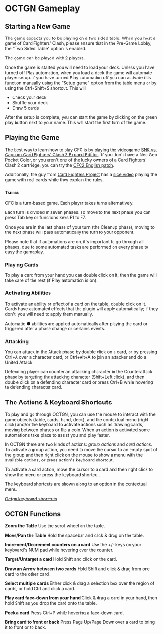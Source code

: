 # OCTGN Gameplay

## Starting a New Game
The game expects you to be playing on a two sided table. When you host a game of Card Fighters' Clash, please ensure that in the Pre-Game Lobby, the "Two Sided Table" option is enabled.

The game can be played with 2 players.

Once the game is started you will need to load your deck. Unless you have turned off Play automation, when you load a deck the game will automate player setup. If you have turned Play automation off you can activate this function manually using the "Setup game" option from the table menu or by using the <span class=kb>Ctrl</span>+<span class=kb>Shift</span>+<span class=kb>S</span> shortcut. This will
- Check your deck
- Shuffle your deck
- Draw 5 cards

After the setup is complete, you can start the game by clicking on the green play button next to your name. This will start the first turn of the game.

## Playing the Game
The best way to learn how to play CFC is by playing the videogame [SNK vs. Capcom Card Fighters' Clash 2 Expand Edition](http://neogeo.freeplaytech.com/svc-2/). If you don't have a Neo Geo Pocket Color, or you aren't one of the lucky owners of a Card Fighters' Clash 2 cartridge, you can try the [CFC2 English patch](http://cfc2english.blogspot.com.es/).

Additionally, the guy from [Card Fighters Project](https://www.cardfighterproject.com/) has a [nice video](https://www.youtube.com/watch?v=xuasJzdpiTc) playing the game with real cards while they explain the rules.

### Turns
CFC is a turn-based game. Each player takes turns alternatively.

Each turn is divided in seven phases. To move to the next phase you can press <span class=kb>Tab</span> key or functions keys <span class=kb>F1</span> to <span class=kb>F7</span>.

Once you are in the last phase of your turn (the Cleanup phase), moving to the next phase will pass automatically the turn to your opponent.

Please note that if automations are on, it's important to go through all phases, due to some automated tasks are performed on every phase to easy the gameplay.

### Playing Cards
To play a card from your hand you can double click on it, then the game will take care of the rest (if Play automation is on).

### Activating Abilities
To activate an ability or effect of a card on the table, double click on it. Cards have automated effects that the plugin will apply automatically; if they don't, you will need to apply them manually.

Automatic <span class="ab ab-auto">●</span> abilities are applied automatically after playing the card or triggered after a phase change or certains events.

### Attacking
You can attack in the Attack phase by double click on a card, or by pressing <span class=kb>Ctrl</span>+<span class=kb>A</span> over a character card, or <span class=kb>Ctrl</span>+<span class=kb>Alt</span>+<span class=kb>A</span> to join an attacker and do a United Attack.

Defending player can counter an attacking character in the Counterattack phase by targeting the attacking character (<span class=kb>Shift</span>+<span class=kb>Left click</span>), and then double click on a defending character card or press <span class=kb>Ctrl</span>+<span class=kb>B</span> while hovering ta defending character card.

## The Actions & Keyboard Shortcuts
To play and go through OCTGN, you can use the mouse to interact with the game objects (table, cards, hand, deck), and the contextual menu (right click) and/or the keyboard to activate actions such as drawing cards, moving between phases or flip a coin. When an action is activated some automations take place to assist you and play faster.

In OCTGN there are two kinds of actions: *group actions* and *card actions*. To activate a group action, you need to move the cursor to an empty spot of the group and then right click on the mouse to show a menu with the available options, or press action's keyboard shortcut.

To activate a card action, move the cursor to a card and then right click to show the menu or press the keyboard shortcut.

The keyboard shortcuts are shown along to an option in the contextual menu.

[Octgn keyboard shortcuts](https://github.com/kellyelton/OCTGN/wiki/Octgn-Keyboard-Shortcuts).

## OCTGN Functions
__Zoom the Table__
Use the scroll wheel on the table.

__Move/Pan the Table__
Hold the spacebar and click & drag on the table.

__Increment/Decrement counters on a card__
Use the <span class=kb>+</span>/<span class=kb>-</span> keys on your keyboard's NUM pad while hovering over the counter.

__Target/Untarget a card__
Hold <span class=kb>Shift</span> and click on the card.

__Draw an Arrow between two cards__
Hold <span class=kb>Shift</span> and click & drag from one card to the other card.

__Select multiple cards__
Either click & drag a selection box over the region of cards, or hold <span class=kb>Ctrl</span> and click a card.

__Play card face-down from your hand__
Click & drag a card in your hand, then hold <span class=kb>Shift</span> as you drop the card onto the table.

__Peek a card__
Press <span class=kb>Ctrl</span>+<span class=kb>P</span> while hovering a face-down card.

__Bring card to front or back__
Press <span class=kb>Page Up</span>/<span class=kb>Page Down</span> over a card to bring it to front or to back.
